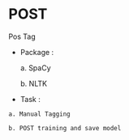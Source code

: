 # POST

Pos Tag

  - Package :
  
    a. SpaCy
    
    b. NLTK
    
   - Task :
    
    a. Manual Tagging 
    
    b. POST training and save model
